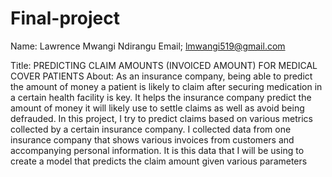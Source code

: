 # Final-project
Name: Lawrence Mwangi Ndirangu 
Email; lmwangi519@gmail.com

Title: PREDICTING CLAIM AMOUNTS (INVOICED AMOUNT) FOR MEDICAL COVER PATIENTS
About: As an insurance company, being able to predict the amount of money a patient is likely to claim after securing medication in a certain health facility is key. It helps the insurance company predict the amount of money it will likely use to settle claims as well as avoid being defrauded. In this project, I try to predict claims based on various metrics collected by a certain insurance company. I collected data from one insurance company that shows various invoices from customers and accompanying personal information. It is this data that I will be using to create a model that predicts the claim amount given various parameters
